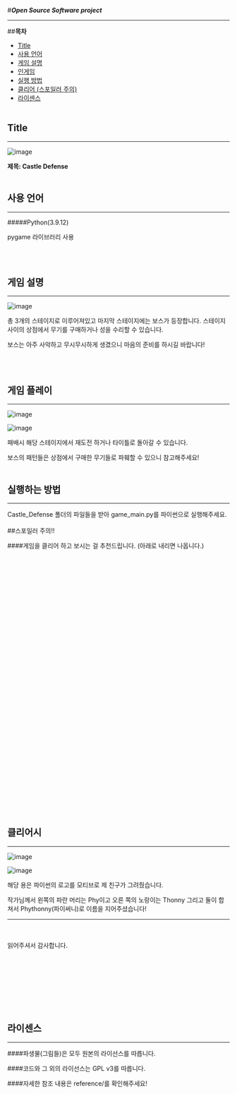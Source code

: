 #***Open Source Software project***
<hr>

##**목차**
- [Title](#-title)
- [사용 언어](#-사용-언어)
- [게임 설명](#-게임-설명)
- [인게임](#-게임-플레이)
- [실행 방법](#-실행하는-방법)
- [클리어 (스포일러 주의)](#-클리어시)
- [라이센스](#-라이센스)
<br><br>

## Title
<hr>

![image](for_README/game_title.png)  

**제목: Castle Defense**
<br><br>

## 사용 언어
<hr>

#####Python(3.9.12)  

pygame 라이브러리 사용  

<br><br>

## 게임 설명
<hr>

![image](for_README/game_description.png)  

총 3개의 스테이지로 이루어져있고 마지막 스테이지에는 보스가 등장합니다.
스테이지 사이의 상점에서 무기를 구매하거나 성을 수리할 수 있습니다.  

보스는 아주 사악하고 무시무시하게 생겼으니 마음의 준비를 하시길 바랍니다!  

<br><br>

## 게임 플레이
<hr>

![image](for_README/game_play.png)  

![image](for_README/game_over.png)  

패배시 해당 스테이지에서 재도전 하거나 타이틀로 돌아갈 수 있습니다.  

보스의 패턴들은 상점에서 구매한 무기들로 파훼할 수 있으니 참고해주세요!
<br><br>

## 실행하는 방법
<hr>

Castle_Defense 폴더의 파일들을 받아 game_main.py를 파이썬으로 실행해주세요.
<br><br>
##스포일러 주의!!  

####게임을 클리어 하고 보시는 걸 추천드립니다. (아래로 내리면 나옵니다.)
<br><br><br><br><br><br><br><br><br><br><br><br><br><br><br><br><br><br><br><br><br><br><br><br><br><br><br><br><br><br><br><br><br><br><br><br>

## 클리어시
<hr>

![image](for_README/game_clear.png)  

![image](for_README/Python_logo.png)  

해당 용은 파이썬의 로고를 모티브로 제 친구가 그려줬습니다.  

작가님께서 왼쪽의 파란 머리는 Phy이고 오른 쪽의 노랑이는 Thonny 그리고 둘이 합쳐서 Phythonny(파이써니)로 이름을 지어주셨습니다!

<hr>
<br><br>
읽어주셔서 감사합니다.



<br><br><br><br><br><br><br>



## 라이센스
<hr>

####파생물(그림들)은 모두 원본의 라이선스를 따릅니다.  

####코드와 그 외의 라이선스는 GPL v3를 따릅니다.  

####자세한 참조 내용은 reference/를 확인해주세요!  
